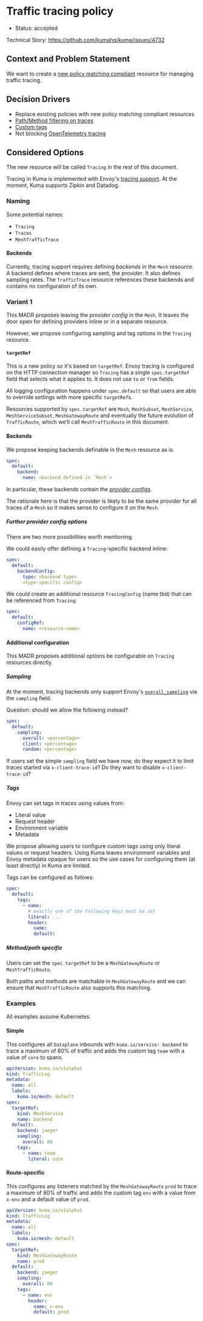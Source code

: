 # Traffic tracing policy

- Status: accepted

Technical Story: https://github.com/kumahq/kuma/issues/4732

## Context and Problem Statement

We want to create a [new policy matching compliant](https://github.com/kumahq/kuma/blob/22c157d4adac7f518b1b49939c7e9ea4d2a1876c/docs/madr/decisions/005-policy-matching.md)
resource for managing traffic tracing.

## Decision Drivers

- Replace existing policies with new policy matching compliant resources
- [Path/Method filtering on traces](https://github.com/kumahq/kuma/issues/3335)
- [Custom tags](https://github.com/kumahq/kuma/issues/3275)
- Not blocking [OpenTelemetry tracing](https://github.com/kumahq/kuma/issues/3690)

## Considered Options

The new resource will be called `Tracing` in the rest of this document.

Tracing in Kuma is implemented with Envoy's [tracing
support](https://www.envoyproxy.io/docs/envoy/latest/intro/arch_overview/observability/tracing).
At the moment, Kuma supports Zipkin and Datadog.

### Naming

Some potential names:

- `Tracing`
- `Traces`
- `MeshTrafficTrace`

#### Backends

Currently, tracing support requires defining _backends_ in the `Mesh` resource. A backend defines where traces are sent, the _provider_. It also defines sampling rates. The `TrafficTrace` resource references these backends and contains no configuration of its own.

### Variant 1

This MADR proposes leaving the _provider config_ in the `Mesh`.
It leaves the door open for defining providers inline or in a separate
resource.

However, we propose configuring sampling and tag options in the `Tracing`
resource.

#### `targetRef`

This is a new policy so it's based on `targetRef`. Envoy tracing is configured
on the HTTP connection manager so `Tracing` has a single `spec.targetRef` field
that selects what it applies to. It does not use `to` or `from` fields.

All logging configuration happens under `spec.default` so that users are able to
override settings with more specific `targetRef`s.

Resources supported by `spec.targetRef` are `Mesh`, `MeshSubset`, `MeshService`,
`MeshServiceSubset`, `MeshGatewayRoute` and eventually the future
evolution of `TrafficRoute`, which we'll call `MeshTrafficRoute` in this
document.

#### Backends

We propose keeping backends definable in the `Mesh` resource as is.

```yaml
spec:
  default:
    backend:
      name: <backend defined in `Mesh`>
```

In particular, these backends contain the [_provider
configs_](https://www.envoyproxy.io/docs/envoy/latest/api-v3/config/trace/v3/http_tracer.proto#envoy-v3-api-msg-config-trace-v3-tracing-http).

The rationale here is that the provider is likely to be the same provider for all
traces of a `Mesh` so it makes sense to configure it on the `Mesh`.

##### Further provider config options

There are two more possibilities worth mentioning.

We could easily offer defining a `Tracing`-specific backend inline:

```yaml
spec:
  default:
    backendConfig:
      type: <backend type>
      <type-specific config>
```

We could create an additional resource `TracingConfig` (name tbd) that can be referenced
from `Tracing`:

```yaml
spec:
  default:
    configRef:
      name: <resource-name>
```

#### Additional configuration

This MADR proposes additional options be configurable on `Tracing` resources
directly.

##### Sampling

At the moment, tracing backends only support Envoy's
[`overall_sampling`](https://www.envoyproxy.io/docs/envoy/latest/api-v3/extensions/filters/network/http_connection_manager/v3/http_connection_manager.proto#envoy-v3-api-field-extensions-filters-network-http-connection-manager-v3-httpconnectionmanager-tracing-overall-sampling)
via the `sampling` field.

Question: should we allow the following instead?

```yaml
spec:
  default:
    sampling:
      overall: <percentage>
      client: <percentage>
      random: <percentage>
```

If users set the simple `sampling` field we have now,
do they expect it to limit traces started via `x-client-trace-id`?
Do they want to disable `x-client-trace-id`?

##### Tags

Envoy can set tags in traces using values from:

- Literal value
- Request header
- Environment variable
- Metadata

We propose allowing users to configure custom tags using only literal values or
request headers. Using Kuma leaves environment variables and Envoy metadata
opaque for users so the use cases for configuring them (at least directly)
in Kuma are limited.

Tags can be configured as follows:

```yaml
spec:
  default:
    tags:
      - name:
        # exactly one of the following keys must be set
        literal: ...
        header:
          name:
          default:
```

##### Method/path specific

Users can set the `spec.targetRef` to be a `MeshGatewayRoute` or
`MeshTrafficRoute`.

Both paths and methods are matchable in `MeshGatewayRoute` and we can ensure
that `MeshTrafficRoute` also supports this matching.

### Examples

All examples assume Kubernetes.

#### Simple

This configures all `Dataplane` inbounds with `kuma.io/service: backend` to
trace a maximum of 80% of traffic and adds the custom tag `team` with a value of
`core` to spans.

```yaml
apiVersion: kuma.io/v1alpha1
kind: TrafficLog
metadata:
  name: all
  labels:
    kuma.io/mesh: default
spec:
  targetRef:
    kind: MeshService
    name: backend
  default:
    backend: jaeger
    sampling:
      overall: 80
    tags:
      - name: team
        literal: core
```

#### Route-specific

This configures any listeners matched by the `MeshGatewayRoute` `prod`
to trace a maximum of 80% of traffic and adds the custom tag `env`
with a value from `x-env` and a default value of `prod`.

```yaml
apiVersion: kuma.io/v1alpha1
kind: TrafficLog
metadata:
  name: all
  labels:
    kuma.io/mesh: default
spec:
  targetRef:
    kind: MeshGatewayRoute
    name: prod
  default:
    backend: jaeger
    sampling:
      overall: 80
    tags:
      - name: env
        header:
          name: x-env
          default: prod
```
